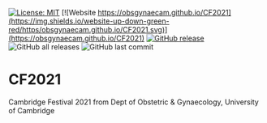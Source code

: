 [![License: MIT](https://img.shields.io/badge/License-MIT-yellow.svg)](https://opensource.org/licenses/MIT)
[![Website https://obsgynaecam.github.io/CF2021](https://img.shields.io/website-up-down-green-red/https/obsgynaecam.github.io/CF2021.svg)](https://obsgynaecam.github.io/CF2021)
[![GitHub release](https://img.shields.io/github/release/ObsGynaeCam/CF2021.svg)](https://GitHub.com/ObsGynaeCam/CF2021/releases/)
![GitHub all releases](https://img.shields.io/github/downloads/ObsGynaeCam/CF2021/total)
![GitHub last commit ](https://img.shields.io/github/last-commit/ObsGynaeCam/CF2021)

# CF2021
Cambridge Festival 2021 from Dept of Obstetric &amp; Gynaecology, University of Cambridge
